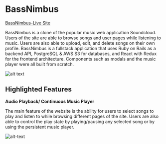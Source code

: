 # BassNimbus

[BassNimbus-Live Site](https://bassnimbus.herokuapp.com)

BassNimbus is a clone of the popular music web application Soundcloud. Users of the site are able to browse songs and user pages while listening to music. Users are also able to upload, edit, and delete songs on their own profile. BassNimbus is a fullstack application that uses Ruby on Rails as a backend API, PostgreSQL & AWS S3 for databases, and React with Redux for the frontend architecture. Components such as modals and the music player were all built from scratch.

![alt text](https://s3-us-west-1.amazonaws.com/bassnimbus-seed/picture1.png)

## Highlighted Features

**Audio Playback/ Continuous Music Player**

The main feature of the website is the ability for users to select songs to play and listen to while browsing different pages of the site. Users are also able to control the play state by playing/pausing any selected song or by using the persistent music player. 

![alt-text](https://s3-us-west-1.amazonaws.com/bassnimbus-seed/picture2.png)
